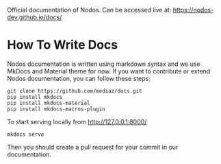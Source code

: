 Official documentation of Nodos. Can be accessed live at: https://nodos-dev.github.io/docs/

# How To Write Docs

Nodos documentation is written using markdown syntax and we use MkDocs and Material theme for now.
If you want to contribute or extend Nodos documentation, you can follow these steps:

```
git clone https://github.com/mediaz/docs.git
pip install mkdocs
pip install mkdocs-material
pip install mkdocs-macros-plugin
```

To start serving locally from http://127.0.0.1:8000/
```
mkdocs serve
```
Then you should create a pull request for your commit in our documentation.
